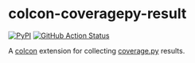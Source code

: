 # colcon-coveragepy-result

[![PyPI](https://img.shields.io/pypi/v/colcon-coveragepy-result)](https://pypi.org/project/colcon-coveragepy-result/)
[![GitHub Action Status](https://github.com/christophebedard/colcon-coveragepy-result/workflows/Test/badge.svg)](https://github.com/christophebedard/colcon-coveragepy-result/actions)

A [colcon](https://colcon.readthedocs.io/) extension for collecting [coverage.py](https://coverage.readthedocs.io/en/stable/) results.
